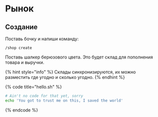 # Рынок

## Создание

Поставь бочку и напиши команду:

```
/shop create
```

Поставь шалкер берюзового цвета. Это будет склад для пополнения товара и выручки.

{% hint style="info" %}
 Склады синхронизируются, их можно разместить где угодно и сколько угодно.
{% endhint %}

{% code title="hello.sh" %}
```bash
# Ain't no code for that yet, sorry
echo 'You got to trust me on this, I saved the world'
```
{% endcode %}



